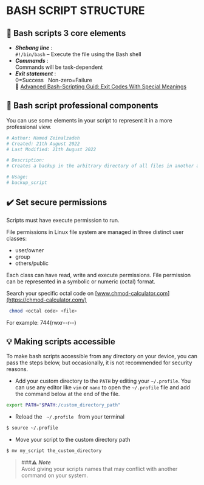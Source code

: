 # BASH SCRIPT STRUCTURE
## :key: Bash scripts 3 core elements
- ***Shebang line*** : 
<br>`#!/bin/bash` – Execute the file using the Bash shell
- ***Commands*** :
<br>Commands will be task-dependent
- ***Exit statement*** :
<br>0=Success &nbsp; Non-zero=Failure
<br>:link: [Advanced Bash-Scripting Guid: Exit Codes With Special Meanings](https://tldp.org/LDP/abs/html/exitcodes.html) 

## :wrench: Bash script professional components
You can use some elements in your script to represent it in a more professional view.

```bash
# Author: Hamed Zeinalzadeh
# Created: 21th August 2022
# Last Modified: 21th August 2022

# Description:
# Creates a backup in the arbitrary directory of all files in another arbitrary directory.

# Usage:
# backup_script
```

## :heavy_check_mark: Set secure permissions
Scripts must have execute permission to run.

File permissions in Linux file system are managed in three distinct user classes: 
- user/owner
- group
- others/public 

 Each class can have read, write and execute permissions. File permission can be represented in a symbolic or numeric (octal) format.

Search your specific octal code on [www.chmod-calculator.com](https://chmod-calculator.com/)

```bash
 chmod <octal code> <file>
```


For example:  744(rwxr--r--)
## :bulb: Making scripts accessible
To make bash scripts accessible from any directory on your device, you can pass the steps below, but occasionally, it is not recommended for security reasons.
- Add your custom directory to the `PATH`  by editing your `~/.profile`. You can use any editor like `vim` or `nano` to open the `~/.profile` file and add the command below at the end of the file.

```bash
export PATH="$PATH:/custom_directory_path"
```

- Reload the &nbsp; `~/.profile` &nbsp; from your terminal 

```bash title='hello'
$ source ~/.profile
```

- Move your script to the custom directory path

```bash
$ mv my_script the_custom_directory
```
> ###:warning: ***Note***
> <br>Avoid giving your scripts names that may conflict with another command on your system.